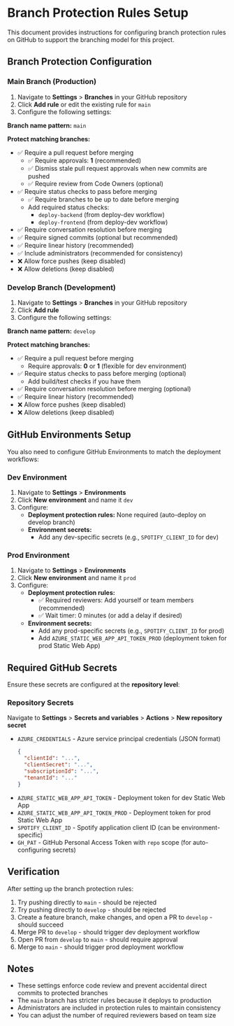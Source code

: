 # Branch Protection Rules Setup

This document provides instructions for configuring branch protection rules on GitHub to support the branching model for this project.

## Branch Protection Configuration

### Main Branch (Production)

1. Navigate to **Settings** > **Branches** in your GitHub repository
2. Click **Add rule** or edit the existing rule for `main`
3. Configure the following settings:

**Branch name pattern:** `main`

**Protect matching branches:**
- ✅ Require a pull request before merging
  - ✅ Require approvals: **1** (recommended)
  - ✅ Dismiss stale pull request approvals when new commits are pushed
  - ✅ Require review from Code Owners (optional)
- ✅ Require status checks to pass before merging
  - ✅ Require branches to be up to date before merging
  - Add required status checks:
    - `deploy-backend` (from deploy-dev workflow)
    - `deploy-frontend` (from deploy-dev workflow)
- ✅ Require conversation resolution before merging
- ✅ Require signed commits (optional but recommended)
- ✅ Require linear history (recommended)
- ✅ Include administrators (recommended for consistency)
- ❌ Allow force pushes (keep disabled)
- ❌ Allow deletions (keep disabled)

### Develop Branch (Development)

1. Navigate to **Settings** > **Branches** in your GitHub repository
2. Click **Add rule**
3. Configure the following settings:

**Branch name pattern:** `develop`

**Protect matching branches:**
- ✅ Require a pull request before merging
  - Require approvals: **0** or **1** (flexible for dev environment)
- ✅ Require status checks to pass before merging (optional)
  - Add build/test checks if you have them
- ✅ Require conversation resolution before merging (optional)
- ✅ Require linear history (recommended)
- ❌ Allow force pushes (keep disabled)
- ❌ Allow deletions (keep disabled)

## GitHub Environments Setup

You also need to configure GitHub Environments to match the deployment workflows:

### Dev Environment

1. Navigate to **Settings** > **Environments**
2. Click **New environment** and name it `dev`
3. Configure:
   - **Deployment protection rules:** None required (auto-deploy on develop branch)
   - **Environment secrets:**
     - Add any dev-specific secrets (e.g., `SPOTIFY_CLIENT_ID` for dev)

### Prod Environment

1. Navigate to **Settings** > **Environments**
2. Click **New environment** and name it `prod`
3. Configure:
   - **Deployment protection rules:**
     - ✅ Required reviewers: Add yourself or team members (recommended)
     - ✅ Wait timer: 0 minutes (or add a delay if desired)
   - **Environment secrets:**
     - Add any prod-specific secrets (e.g., `SPOTIFY_CLIENT_ID` for prod)
     - Add `AZURE_STATIC_WEB_APP_API_TOKEN_PROD` (deployment token for prod Static Web App)

## Required GitHub Secrets

Ensure these secrets are configured at the **repository level**:

### Repository Secrets

Navigate to **Settings** > **Secrets and variables** > **Actions** > **New repository secret**

- `AZURE_CREDENTIALS` - Azure service principal credentials (JSON format)
  ```json
  {
    "clientId": "...",
    "clientSecret": "...",
    "subscriptionId": "...",
    "tenantId": "..."
  }
  ```
- `AZURE_STATIC_WEB_APP_API_TOKEN` - Deployment token for dev Static Web App
- `AZURE_STATIC_WEB_APP_API_TOKEN_PROD` - Deployment token for prod Static Web App
- `SPOTIFY_CLIENT_ID` - Spotify application client ID (can be environment-specific)
- `GH_PAT` - GitHub Personal Access Token with `repo` scope (for auto-configuring secrets)

## Verification

After setting up the branch protection rules:

1. Try pushing directly to `main` - should be rejected
2. Try pushing directly to `develop` - should be rejected
3. Create a feature branch, make changes, and open a PR to `develop` - should succeed
4. Merge PR to `develop` - should trigger dev deployment workflow
5. Open PR from `develop` to `main` - should require approval
6. Merge to `main` - should trigger prod deployment workflow

## Notes

- These settings enforce code review and prevent accidental direct commits to protected branches
- The `main` branch has stricter rules because it deploys to production
- Administrators are included in protection rules to maintain consistency
- You can adjust the number of required reviewers based on team size
